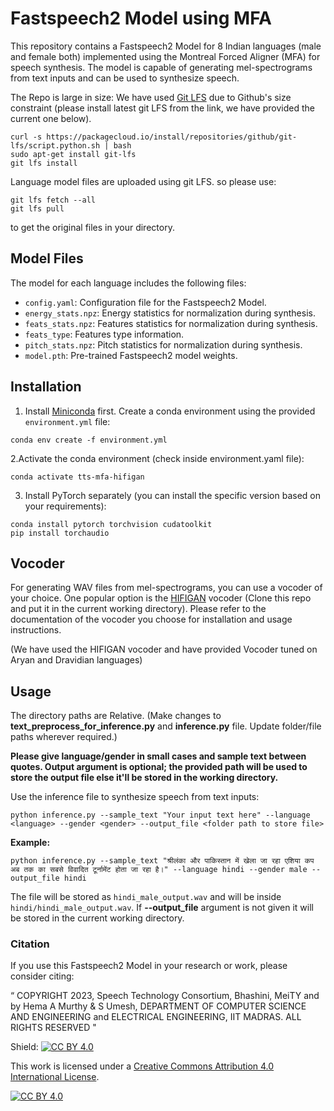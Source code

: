 # Fastspeech2 Model using MFA

This repository contains a Fastspeech2 Model for 8 Indian languages (male and female both) implemented using the Montreal Forced Aligner (MFA) for speech synthesis. The model is capable of generating mel-spectrograms from text inputs and can be used to synthesize speech.

The Repo is large in size: We have used [Git LFS](https://git-lfs.com/) due to Github's size constraint (please install latest git LFS from the link, we have provided the current one below).
```
curl -s https://packagecloud.io/install/repositories/github/git-lfs/script.python.sh | bash
sudo apt-get install git-lfs
git lfs install
```

Language model files are uploaded using git LFS. so please use:

```
git lfs fetch --all
git lfs pull
```
to get the original files in your directory. 

## Model Files

The model for each language includes the following files:

- `config.yaml`: Configuration file for the Fastspeech2 Model.
- `energy_stats.npz`: Energy statistics for normalization during synthesis.
- `feats_stats.npz`: Features statistics for normalization during synthesis.
- `feats_type`: Features type information.
- `pitch_stats.npz`: Pitch statistics for normalization during synthesis.
- `model.pth`: Pre-trained Fastspeech2 model weights.

## Installation

1. Install [Miniconda](https://docs.conda.io/projects/miniconda/en/latest/) first. Create a conda environment using the provided `environment.yml` file:

```shell
conda env create -f environment.yml
```

2.Activate the conda environment (check inside environment.yaml file):
```shell
conda activate tts-mfa-hifigan
```

3.  Install PyTorch separately (you can install the specific version based on your requirements):
```shell
conda install pytorch torchvision cudatoolkit
pip install torchaudio
```
## Vocoder
For generating WAV files from mel-spectrograms, you can use a vocoder of your choice. One popular option is the [HIFIGAN](https://github.com/jik876/hifi-gan) vocoder (Clone this repo and put it in the current working directory). Please refer to the documentation of the vocoder you choose for installation and usage instructions. 

(We have used the HIFIGAN vocoder and have provided Vocoder tuned on Aryan and Dravidian languages)

## Usage

The directory paths are Relative. (Make changes to **text_preprocess_for_inference.py** and **inference.py** file. Update folder/file paths wherever required.)

**Please give language/gender in small cases and sample text between quotes. Output argument is optional; the provided path will be used to store the output file else it'll be stored in the working directory.** 

Use the inference file to synthesize speech from text inputs:
```shell
python inference.py --sample_text "Your input text here" --language <language> --gender <gender> --output_file <folder path to store file>
```

**Example:**

```
python inference.py --sample_text "श्रीलंका और पाकिस्तान में खेला जा रहा एशिया कप अब तक का सबसे विवादित टूर्नामेंट होता जा रहा है।" --language hindi --gender male --output_file hindi
```
The file will be stored as `hindi_male_output.wav` and will be inside `hindi/hindi_male_output.wav`. If **--output_file** argument is not given it will be stored in the current working directory.


### Citation
If you use this Fastspeech2 Model in your research or work, please consider citing:

“
COPYRIGHT
2023, Speech Technology Consortium,
Bhashini, MeiTY and by Hema A Murthy & S Umesh,
DEPARTMENT OF COMPUTER SCIENCE AND ENGINEERING
and
ELECTRICAL ENGINEERING,
IIT MADRAS. ALL RIGHTS RESERVED "



Shield: [![CC BY 4.0][cc-by-shield]][cc-by]

This work is licensed under a
[Creative Commons Attribution 4.0 International License][cc-by].

[![CC BY 4.0][cc-by-image]][cc-by]

[cc-by]: http://creativecommons.org/licenses/by/4.0/
[cc-by-image]: https://i.creativecommons.org/l/by/4.0/88x31.png
[cc-by-shield]: https://img.shields.io/badge/License-CC%20BY%204.0-lightgrey.svg

